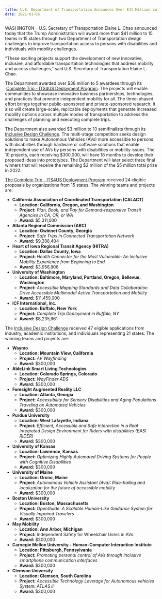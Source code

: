 ```yaml
---
title: U.S. Department of Transportation Announces Over $41 Million in Awards for Innovative Technologies to Improve Transportation Mobility and Access for Persons with Disabilities 
date: 2021-01-06
---
```


WASHINGTON – U.S. Secretary of Transportation Elaine L. Chao announced today that the Trump Administration will award more than $41 million to 15 teams in 15 states through two Department of Transportation design challenges to improve transportation access to persons with disabilities and individuals with mobility challenges.

“These exciting projects support the development of new innovative, inclusive, and affordable transportation technologies that address mobility and access challenges,” said U.S. Secretary of Transportation Elaine L. Chao.

The Department awarded over $38 million to 5 awardees through its  [Complete Trip - ITS4US Deployment Program](https://www.its.dot.gov/its4us/index.htm). The projects will enable communities to showcase innovative business partnerships, technologies, and practices that promote independent mobility for all. The three-phased effort brings together public-sponsored and private-sponsored research. It also will create large-scale, replicable deployments that generate increased mobility options across multiple modes of transportation to address the challenges of planning and executing complete trips. 

The Department also awarded $3 million to 10 semifinalists through its [Inclusive Design Challenge](https://www.transportation.gov/accessibility/inclusivedesign). The multi-stage competition seeks design solutions to make Autonomous Vehicles (AVs) more accessible to persons with disabilities through hardware or software solutions that enable independent use of AVs by persons with disabilities or mobility issues. The 10 projects, each receiving $300,000, will have 18 months to develop their proposed ideas into prototypes. The Department will later select three final winners that will receive the remaining $2 million of the $5 million total prize in 2022.

[The Complete Trip - ITS4US Deployment Program](https://www.its.dot.gov/its4us/index.htm) received 24 eligible proposals by organizations from 15 states. The winning teams and projects are:

-   **California Association of Coordinated Transportation (CALACT)**
    -   **Location: California, Oregon, and Washington**
    -   **Project:** _Plan, Book, and Pay for Demand-responsive Transit Agencies in CA, OR, or WA_
    -   **Award:** $5,311,000
-   **Atlanta Regional Commission (ARC)**
    -   **Location: Gwinnet County, Georgia**
    -   **Project:** _Safe Trips in Connected Transportation Network_
    -   **Award:** $9,388,404
-   **Heart of Iowa Regional Transit Agency (HITRA)**
    -   **Location: Dallas County, Iowa**
    -   **Project:** _Health Connector for the Most Vulnerable: An Inclusive Mobility Experience from Beginning to End_
    -   **Award:** $3,956,806
-   **University of Washington**
    -   **Location: Baltimore, Maryland, Portland, Oregon, Bellevue, Washington**
    -   **Project:** _Accessible Mapping Standards and Data Collaboration Drive Accessible Multimodal Active Transportation and Mobility_
    -   **Award:** $11,459,000
-   **ICF International, Inc.**
    -   **Location: Buffalo, New York**
    -   **Project:** _Complete Trip Deployment in Buffalo, NY_
    -   **Award:** $8,235,661

The [Inclusive Design Challenge](https://www.transportation.gov/accessibility/inclusivedesign) received 47 eligible applications from industry, academic institutions, and individuals representing 21 states. The winning teams and projects are:

-   **Waymo**
    -   **Location: Mountain View, California**
    -   **Project:** _AV Wayfinding_
    -   **Award:** $300,000
-   **AbleLink Smart Living Technologies**
    -   **Location: Colorado Springs, Colorado**
    -   **Project:** _WayFinder ADS_
    -   **Award:** $300,000
-   **Foresight Augmented Reality LLC**
    -   **Location: Atlanta, Georgia**
    -   **Project:** _Accessibility for Sensory Disabilities and Aging Populations Traveling on Automated Vehicles_
    -   **Award:** $300,000
-   **Purdue University**
    -   **Location: West Lafayette, Indiana**
    -   **Project:** _Efficient, Accessible and Safe Interaction in a Real Integrated Design Environment for Riders with disabilities (EASI RIDER)_
    -   **Award:** $300,000
-   **University of Kansas**
    -   **Location: Lawrence, Kansas**
    -   **Project:** _Optimizing Highly Automated Driving Systems for People with Cognitive Disabilities_
    -   **Award:** $300,000
-   **University of Maine** 
    -   **Location: Orono, Maine**
    -   **Project:** _Autonomous Vehicle Assistant (Ava): Ride-hailing and localization for the future of accessible mobility_
    -   **Award:** $300,000
-   **Boston University**
    -   **Location: Boston, Massachusetts**
    -   **Project:** _OpenGuide: A Scalable Human-Like Guidance System for Visually Impaired Travelers_
    -   **Award:** $300,000
-   **May Mobility**
    -   **Location: Ann Arbor, Michigan**
    -   **Project:** Independent Safety for Wheelchair Users in AVs
    -   **Award:** $300,000
-   **Carnegie Mellon University - Human-Computer Interaction Institute**
    -   **Location: Pittsburgh, Pennsylvania**
    -   **Project:** _Promoting personal control of AVs through inclusive smartphone communication interfaces_
    -   **Award:** $300,000
-   **Clemson University**
    -   **Location: Clemson, South Carolina**
    -   **Project:** _Accessible Technology Leverage for Autonomous vehicles System: ATLAS II_
    -   **Award:** $300,000

###
